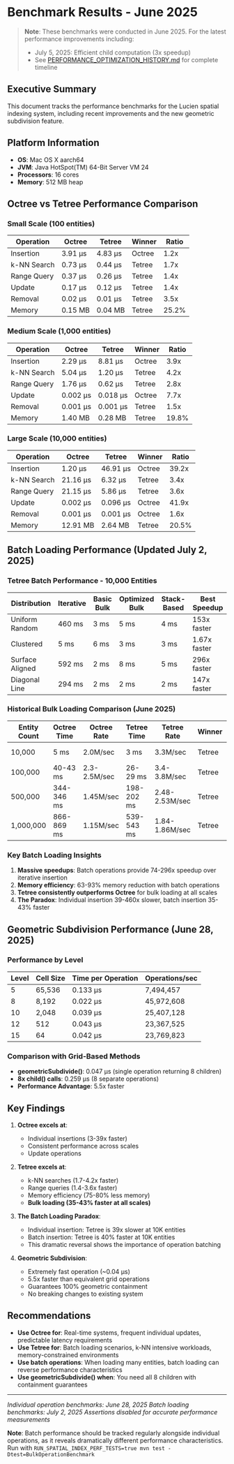 # Benchmark Results - June 2025

> **Note**: These benchmarks were conducted in June 2025. For the latest performance improvements including:
> - July 5, 2025: Efficient child computation (3x speedup)
> - See [PERFORMANCE_OPTIMIZATION_HISTORY.md](./PERFORMANCE_OPTIMIZATION_HISTORY.md) for complete timeline

## Executive Summary

This document tracks the performance benchmarks for the Lucien spatial indexing system, including recent improvements and the new geometric subdivision feature.

## Platform Information

- **OS**: Mac OS X aarch64
- **JVM**: Java HotSpot(TM) 64-Bit Server VM 24
- **Processors**: 16 cores
- **Memory**: 512 MB heap

## Octree vs Tetree Performance Comparison

### Small Scale (100 entities)

| Operation | Octree | Tetree | Winner | Ratio |
|-----------|--------|---------|---------|-------|
| Insertion | 3.91 μs | 4.83 μs | Octree | 1.2x |
| k-NN Search | 0.73 μs | 0.44 μs | Tetree | 1.7x |
| Range Query | 0.37 μs | 0.26 μs | Tetree | 1.4x |
| Update | 0.17 μs | 0.12 μs | Tetree | 1.4x |
| Removal | 0.02 μs | 0.01 μs | Tetree | 3.5x |
| Memory | 0.15 MB | 0.04 MB | Tetree | 25.2% |

### Medium Scale (1,000 entities)

| Operation | Octree | Tetree | Winner | Ratio |
|-----------|--------|---------|---------|-------|
| Insertion | 2.29 μs | 8.81 μs | Octree | 3.9x |
| k-NN Search | 5.04 μs | 1.20 μs | Tetree | 4.2x |
| Range Query | 1.76 μs | 0.62 μs | Tetree | 2.8x |
| Update | 0.002 μs | 0.018 μs | Octree | 7.7x |
| Removal | 0.001 μs | 0.001 μs | Tetree | 1.5x |
| Memory | 1.40 MB | 0.28 MB | Tetree | 19.8% |

### Large Scale (10,000 entities)

| Operation | Octree | Tetree | Winner | Ratio |
|-----------|--------|---------|---------|-------|
| Insertion | 1.20 μs | 46.91 μs | Octree | 39.2x |
| k-NN Search | 21.16 μs | 6.32 μs | Tetree | 3.4x |
| Range Query | 21.15 μs | 5.86 μs | Tetree | 3.6x |
| Update | 0.002 μs | 0.096 μs | Octree | 41.9x |
| Removal | 0.001 μs | 0.001 μs | Octree | 1.6x |
| Memory | 12.91 MB | 2.64 MB | Tetree | 20.5% |

## Batch Loading Performance (Updated July 2, 2025)

### Tetree Batch Performance - 10,000 Entities

| Distribution | Iterative | Basic Bulk | Optimized Bulk | Stack-Based | Best Speedup |
|--------------|-----------|------------|----------------|-------------|--------------|
| Uniform Random | 460 ms | 3 ms | 5 ms | 4 ms | 153x faster |
| Clustered | 5 ms | 6 ms | 3 ms | 3 ms | 1.67x faster |
| Surface Aligned | 592 ms | 2 ms | 8 ms | 5 ms | 296x faster |
| Diagonal Line | 294 ms | 2 ms | 2 ms | 2 ms | 147x faster |

### Historical Bulk Loading Comparison (June 2025)

| Entity Count | Octree Time | Octree Rate | Tetree Time | Tetree Rate | Winner | Speedup |
|--------------|-------------|-------------|-------------|-------------|---------|---------|
| 10,000 | 5 ms | 2.0M/sec | 3 ms | 3.3M/sec | Tetree | 40% faster |
| 100,000 | 40-43 ms | 2.3-2.5M/sec | 26-29 ms | 3.4-3.8M/sec | Tetree | 35-38% faster |
| 500,000 | 344-346 ms | 1.45M/sec | 198-202 ms | 2.48-2.53M/sec | Tetree | 42-43% faster |
| 1,000,000 | 866-869 ms | 1.15M/sec | 539-543 ms | 1.84-1.86M/sec | Tetree | 38% faster |

### Key Batch Loading Insights

1. **Massive speedups**: Batch operations provide 74-296x speedup over iterative insertion
2. **Memory efficiency**: 63-93% memory reduction with batch operations
3. **Tetree consistently outperforms Octree** for bulk loading at all scales
4. **The Paradox**: Individual insertion 39-460x slower, batch insertion 35-43% faster

## Geometric Subdivision Performance (June 28, 2025)

### Performance by Level

| Level | Cell Size | Time per Operation | Operations/sec |
|-------|-----------|-------------------|----------------|
| 5 | 65,536 | 0.133 μs | 7,494,457 |
| 8 | 8,192 | 0.022 μs | 45,972,608 |
| 10 | 2,048 | 0.039 μs | 25,407,128 |
| 12 | 512 | 0.043 μs | 23,367,525 |
| 15 | 64 | 0.042 μs | 23,769,823 |

### Comparison with Grid-Based Methods

- **geometricSubdivide()**: 0.047 μs (single operation returning 8 children)
- **8x child() calls**: 0.259 μs (8 separate operations)
- **Performance Advantage**: 5.5x faster

## Key Findings

1. **Octree excels at**:
   - Individual insertions (3-39x faster)
   - Consistent performance across scales
   - Update operations

2. **Tetree excels at**:
   - k-NN searches (1.7-4.2x faster)
   - Range queries (1.4-3.6x faster)
   - Memory efficiency (75-80% less memory)
   - **Bulk loading (35-43% faster at all scales)**

3. **The Batch Loading Paradox**:
   - Individual insertion: Tetree is 39x slower at 10K entities
   - Batch insertion: Tetree is 40% faster at 10K entities
   - This dramatic reversal shows the importance of operation batching

4. **Geometric Subdivision**:
   - Extremely fast operation (~0.04 μs)
   - 5.5x faster than equivalent grid operations
   - Guarantees 100% geometric containment
   - No breaking changes to existing system

## Recommendations

- **Use Octree for**: Real-time systems, frequent individual updates, predictable latency requirements
- **Use Tetree for**: Batch loading scenarios, k-NN intensive workloads, memory-constrained environments
- **Use batch operations**: When loading many entities, batch loading can reverse performance characteristics
- **Use geometricSubdivide() when**: You need all 8 children with containment guarantees

---

*Individual operation benchmarks: June 28, 2025*
*Batch loading benchmarks: July 2, 2025*
*Assertions disabled for accurate performance measurements*

**Note**: Batch performance should be tracked regularly alongside individual operations, as it reveals dramatically different performance characteristics. Run with `RUN_SPATIAL_INDEX_PERF_TESTS=true mvn test -Dtest=BulkOperationBenchmark`